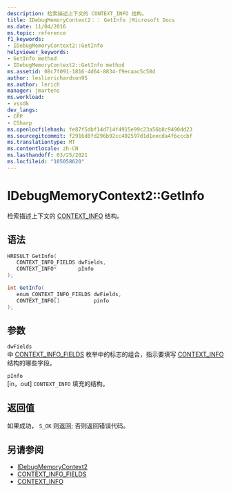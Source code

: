 ```yaml
---
description: 检索描述上下文的 CONTEXT_INFO 结构。
title: IDebugMemoryContext2：： GetInfo |Microsoft Docs
ms.date: 11/04/2016
ms.topic: reference
f1_keywords:
- IDebugMemoryContext2::GetInfo
helpviewer_keywords:
- GetInfo method
- IDebugMemoryContext2::GetInfo method
ms.assetid: 08c7f091-1816-4d64-8834-f9ecaac5c58d
author: leslierichardson95
ms.author: lerich
manager: jmartens
ms.workload:
- vssdk
dev_langs:
- CPP
- CSharp
ms.openlocfilehash: fe87f5dbf14d714f4915e99c23a56b8c9490dd23
ms.sourcegitcommit: f2916d8fd296b92cc402597d1d1eecda4f6cccbf
ms.translationtype: MT
ms.contentlocale: zh-CN
ms.lasthandoff: 03/25/2021
ms.locfileid: "105058620"
---
```

# <a name="idebugmemorycontext2getinfo"></a>IDebugMemoryContext2::GetInfo
检索描述上下文的 [CONTEXT_INFO](../../../extensibility/debugger/reference/context-info.md) 结构。

## <a name="syntax"></a>语法

```cpp
HRESULT GetInfo( 
   CONTEXT_INFO_FIELDS dwFields,
   CONTEXT_INFO*       pInfo
);
```

```csharp
int GetInfo(
   enum_CONTEXT_INFO_FIELDS dwFields,
   CONTEXT_INFO[]           pinfo
);
```

## <a name="parameters"></a>参数
`dwFields`\
中 [CONTEXT_INFO_FIELDS](../../../extensibility/debugger/reference/context-info-fields.md) 枚举中的标志的组合，指示要填写 [CONTEXT_INFO](../../../extensibility/debugger/reference/context-info.md) 结构的哪些字段。

`pInfo`\
[in，out] `CONTEXT_INFO` 填充的结构。

## <a name="return-value"></a>返回值
 如果成功， `S_OK` 则返回; 否则返回错误代码。

## <a name="see-also"></a>另请参阅
- [IDebugMemoryContext2](../../../extensibility/debugger/reference/idebugmemorycontext2.md)
- [CONTEXT_INFO_FIELDS](../../../extensibility/debugger/reference/context-info-fields.md)
- [CONTEXT_INFO](../../../extensibility/debugger/reference/context-info.md)
